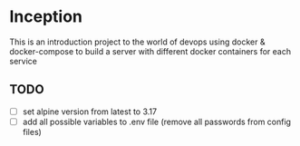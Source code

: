 # Inception

This is an introduction project to the world of devops using docker & docker-compose to build a server with different docker containers for each service

## TODO

- [ ] set alpine version from latest to 3.17
- [ ] add all possible variables to .env file (remove all passwords from config files)
